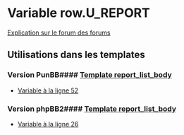 # Variable row.U_REPORT
[Explication sur le forum des forums](http://forum.forumactif.com/t294113-listing-des-variables#row.U_REPORT)
## Utilisations dans les templates
### Version PunBB#### [Template report_list_body](punbb/report_list_body.md)
* [Variable à la ligne 52](../punbb/report_list_body.tpl#L52)
### Version phpBB2#### [Template report_list_body](subsilver/report_list_body.md)
* [Variable à la ligne 26](../subsilver/report_list_body.tpl#L26)